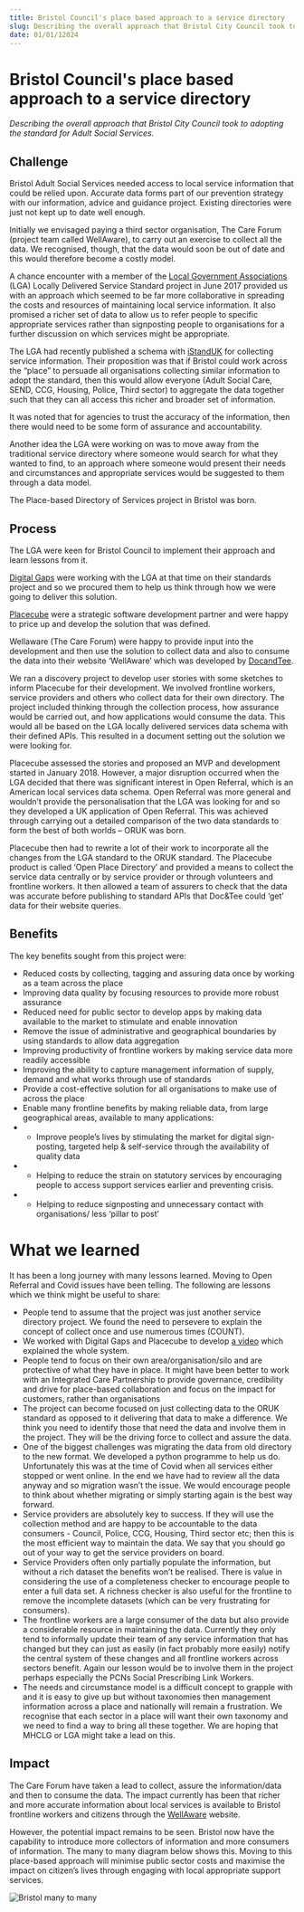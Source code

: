 ```yaml
---
title: Bristol Council's place based approach to a service directory
slug: Describing the overall approach that Bristol City Council took to adopting the standard for Adult Social Services.
date: 01/01/12024
---
```


# Bristol Council's place based approach to a service directory

_Describing the overall approach that Bristol City Council took to adopting the standard for Adult Social Services._

## Challenge

Bristol Adult Social Services needed access to local service information that could be relied upon. Accurate data forms part of our prevention strategy with our information, advice and guidance project. Existing directories were just not kept up to date well enough.

Initially we envisaged paying a third sector organisation, The Care Forum (project team called WellAware), to carry out an exercise to collect all the data. We recognised, though, that the data would soon be out of date and this would therefore become a costly model.

A chance encounter with a member of the [Local Government Associations](https://www.local.gov.uk) (LGA) Locally Delivered Service Standard project in June 2017 provided us with an approach which seemed to be far more collaborative in spreading the costs and resources of maintaining local service information. It also promised a richer set of data to allow us to refer people to specific appropriate services rather than signposting people to organisations for a further discussion on which services might be appropriate.

The LGA had recently published a schema with [iStandUK](https://istanduk.org/) for collecting service information. Their proposition was that if Bristol could work across the “place” to persuade all organisations collecting similar information to adopt the standard, then this would allow everyone (Adult Social Care, SEND, CCG, Housing, Police, Third sector) to aggregate the data together such that they can all access this richer and broader set of information.

It was noted that for agencies to trust the accuracy of the information, then there would need to be some form of assurance and accountability.

Another idea the LGA were working on was to move away from the traditional service directory where someone would search for what they wanted to find, to an approach where someone would present their needs and circumstances and appropriate services would be suggested to them through a data model.

The Place-based Directory of Services project in Bristol was born.

## Process

The LGA were keen for Bristol Council to implement their approach and learn lessons from it.

[Digital Gaps](https://digitalgaps.co.uk/) were working with the LGA at that time on their standards project and so we procured them to help us think through how we were going to deliver this solution.

[Placecube](https://www.placecube.com/platforms/open-place-directory/) were a strategic software development partner and were happy to price up and develop the solution that was defined.

Wellaware (The Care Forum) were happy to provide input into the development and then use the solution to collect data and also to consume the data into their website ‘WellAware’ which was developed by [DocandTee](https://www.docandtee.com/).

We ran a discovery project to develop user stories with some sketches to inform Placecube for their development. We involved frontline workers, service providers and others who collect data for their own directory. The project included thinking through the collection process, how assurance would be carried out, and how applications would consume the data. This would all be based on the LGA locally delivered services data schema with their defined APIs. This resulted in a document setting out the solution we were looking for.

Placecube assessed the stories and proposed an MVP and development started in January 2018. However, a major disruption occurred when the LGA decided that there was significant interest in Open Referral, which is an American local services data schema. Open Referral was more general and wouldn’t provide the personalisation that the LGA was looking for and so they developed a UK application of Open Referral. This was achieved through carrying out a detailed comparison of the two data standards to form the best of both worlds – ORUK was born.

Placecube then had to rewrite a lot of their work to incorporate all the changes from the LGA standard to the ORUK standard. The Placecube product is called ‘Open Place Directory’ and provided a means to collect the service data centrally or by service provider or through volunteers and frontline workers. It then allowed a team of assurers to check that the data was accurate before publishing to standard APIs that Doc&Tee could ‘get’ data for their website queries.

## Benefits

The key benefits sought from this project were:

- Reduced costs by collecting, tagging and assuring data once by working as a team across the place
- Improving data quality by focusing resources to provide more robust assurance
- Reduced need for public sector to develop apps by making data available to the market to stimulate and enable innovation
- Remove the issue of administrative and geographical boundaries by using standards to allow data aggregation
- Improving productivity of frontline workers by making service data more readily accessible
- Improving the ability to capture management information of supply, demand and what works through use of standards
- Provide a cost-effective solution for all organisations to make use of across the place
- Enable many frontline benefits by making reliable data, from large geographical areas, available to many applications:
- - Improve people’s lives by stimulating the market for digital sign-posting, targeted help & self-service through the availability of quality data
- - Helping to reduce the strain on statutory services by encouraging people to access support services earlier and preventing crisis.
- - Helping to reduce signposting and unnecessary contact with organisations/ less ‘pillar to post’

# What we learned

It has been a long journey with many lessons learned. Moving to Open Referral and Covid issues have been telling. The following are lessons which we think might be useful to share:

- People tend to assume that the project was just another service directory project. We found the need to persevere to explain the concept of collect once and use numerous times (COUNT).
- We worked with Digital Gaps and Placecube to develop [a video](https://vimeo.com/371446959) which explained the whole system. 
- People tend to focus on their own area/organisation/silo and are protective of what they have in place. It might have been better to work with an Integrated Care Partnership to provide governance, credibility and drive for place-based collaboration and focus on the impact for customers, rather than organisations
- The project can become focused on just collecting data to the ORUK standard as opposed to it delivering that data to make a difference. We think you need to identify those that need the data and involve them in the project. They will be the driving force to collect and assure the data.
- One of the biggest challenges was migrating the data from old directory to the new format. We developed a python programme to help us do. Unfortunately this was at the time of Covid when all services either stopped or went online. In the end we have had to review all the data anyway and so migration wasn’t the issue. We would encourage people to think about whether migrating or simply starting again is the best way forward.
- Service providers are absolutely key to success. If they will use the collection method and are happy to be accountable to the data consumers - Council, Police, CCG, Housing, Third sector etc; then this is the most efficient way to maintain the data. We say that you should go out of your way to get the service providers on board.
- Service Providers often only partially populate the information, but without a rich dataset the benefits won’t be realised. There is value in considering the use of a completeness checker to encourage people to enter a full data set. A richness checker is also useful for the frontline to remove the incomplete datasets (which can be very frustrating for consumers).
- The frontline workers are a large consumer of the data but also provide a considerable resource in maintaining the data. Currently they only tend to informally update their team of any service information that has changed but they can just as easily (in fact probably more easily) notify the central system of these changes and all frontline workers across sectors benefit. Again our lesson would be to involve them in the project perhaps especially the PCNs Social Prescribing Link Workers.
- The needs and circumstance model is a difficult concept to grapple with and it is easy to give up but without taxonomies then management information across a place and nationally will remain a frustration. We recognise that each sector in a place will want their own taxonomy and we need to find a way to bring all these together. We are hoping that MHCLG or LGA might take a lead on this.

## Impact

The Care Forum have taken a lead to collect, assure the information/data and then to consume the data. The impact currently has been that richer and more accurate information about local services is available to Bristol frontline workers and citizens through the [WellAware](https://www.wellaware.org.uk/) website.

However, the potential impact remains to be seen. Bristol now have the capability to introduce more collectors of information and more consumers of information. The many to many diagram below shows this. Moving to this place-based approach will minimise public sector costs and maximise the impact on citizen’s lives through engaging with local appropriate support services.

![Bristol many to many](/updates/bristol_many_to_many.png 'Bristol many to many')
